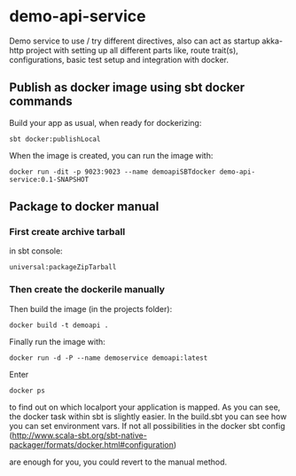# demo-api-service

Demo service to use / try different directives, also can act as startup akka-http project with
setting up all different parts like, route trait(s), configurations, basic test setup and integration with docker.

## Publish as docker image using sbt docker commands

Build your app as usual, when ready for dockerizing:

`sbt docker:publishLocal`

When the image is created, you can run the image with:

`docker run -dit -p 9023:9023 --name demoapiSBTdocker demo-api-service:0.1-SNAPSHOT`

## Package to docker manual


### First create archive tarball
in sbt console:

`universal:packageZipTarball`

### Then create the dockerile manually

Then build the image (in the projects folder):

`docker build -t demoapi . `

Finally run the image with:

` docker run -d -P --name demoservice demoapi:latest `

Enter
 
`docker ps `

to find out on which localport your application is mapped.
As you can see, the docker task within sbt is slightly easier. 
In the build.sbt you can see how you can set environment vars.
If not all possibilities in the docker sbt config 
(http://www.scala-sbt.org/sbt-native-packager/formats/docker.html#configuration)

are enough for you, you could revert to the manual method. 


